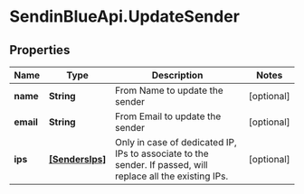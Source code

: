 # SendinBlueApi.UpdateSender

## Properties
Name | Type | Description | Notes
------------ | ------------- | ------------- | -------------
**name** | **String** | From Name to update the sender | [optional] 
**email** | **String** | From Email to update the sender | [optional] 
**ips** | [**[SendersIps]**](SendersIps.md) | Only in case of dedicated IP, IPs to associate to the sender. If passed, will replace all the existing IPs. | [optional] 


